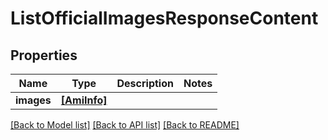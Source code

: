 # ListOfficialImagesResponseContent


## Properties
Name | Type | Description | Notes
------------ | ------------- | ------------- | -------------
**images** | [**[AmiInfo]**](AmiInfo.md) |  | 

[[Back to Model list]](../README.md#documentation-for-models) [[Back to API list]](../README.md#documentation-for-api-endpoints) [[Back to README]](../README.md)


